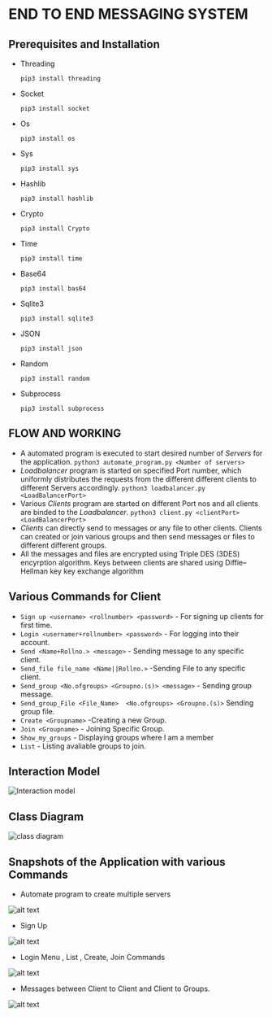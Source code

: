 # END TO END MESSAGING SYSTEM   

## Prerequisites and Installation
* Threading 
  ```
  pip3 install threading
  ```
* Socket 
  ```
  pip3 install socket
  ```
* Os
  ```
  pip3 install os
  ``` 
* Sys 
  ```
  pip3 install sys
  ```
* Hashlib 
  ```
  pip3 install hashlib
  ```
* Crypto 
  ```
  pip3 install Crypto
  ```
* Time 
  ```
  pip3 install time
  ```
* Base64
  ```
  pip3 install bas64
  ```
* Sqlite3 
  ```
  pip3 install sqlite3
  ```
* JSON 
  ```
  pip3 install json
  ```
* Random 
  ```
  pip3 install random
  ```
* Subprocess 
  ```
  pip3 install subprocess
  ```

## FLOW AND WORKING
* A automated program is executed to start desired number of *Servers* for the application.
`python3 automate_program.py <Number of servers>`
* *Loadbalancer* program is started on specified Port number, which uniformly distributes the requests from the different different clients to different Servers accordingly.
`python3 loadbalancer.py <LoadBalancerPort>`
* Various *Clients* program are started on different Port nos and all clients are binded to the *Loadbalancer*.
`python3 client.py <clientPort> <LoadBalancerPort>`
* *Clients* can directly send to messages or any file to other clients. Clients can created or join various groups and then send messages or files to different different groups.
* All the messages and files are encrypted using Triple DES (3DES) encyrption algorithm. Keys between clients are shared using Diffie–Hellman key key exchange algorithm 

## Various Commands for Client
* `Sign up <username> <rollnumber> <password>` - For signing up clients for first time.
* `Login <usernamer+rollnumber> <password>` - For logging into their account.
* `Send <Name+Rollno.> <message>`          - Sending message to any specific client.            
* `Send_file file_name <Name||Rollno.>`    -Sending File to any specific client.
* `Send_group <No.ofgroups> <Groupno.(s)> <message>` - Sending group message.
* `Send_group_File <File_Name>  <No.ofgroups> <Groupno.(s)>` Sending group file.
* `Create <Groupname>` -Creating a new Group.
* `Join <Groupname>`   - Joining Specific Group.
* `Show_my_groups`    - Displaying groups where I am a member
* `List`             - Listing avaliable groups to join.

##  Interaction Model
![Interaction model](https://github.com/Janmejay50010/Experimentation/blob/master/Images/snsdiagram.png)

## Class Diagram

![class diagram](https://github.com/Danialkafeel/End-to-end-messaging-system/blob/main/Images/Class%20Diagram.jpg)

## Snapshots of the Application with various Commands

* Automate program to create multiple servers

![alt text](https://github.com/Danialkafeel/End-to-end-messaging-system/blob/main/Images/1_automate_program_for_servers.png)

* Sign Up

![alt text](https://github.com/Danialkafeel/End-to-end-messaging-system/blob/main/Images/2_signup_menu.png)

* Login Menu , List , Create, Join Commands

![alt text](https://github.com/Danialkafeel/End-to-end-messaging-system/blob/main/Images/3_login_menu_and_commands.png)

* Messages between Client to Client and Client to Groups.

![alt text](https://github.com/Danialkafeel/End-to-end-messaging-system/blob/main/Images/4_msg_p2p_and_p2group.png)
